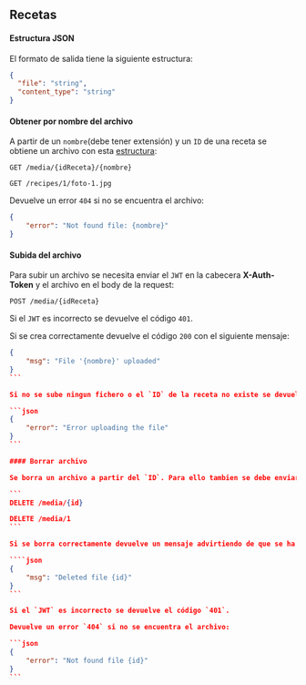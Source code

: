 ## Recetas

#### Estructura JSON

El formato de salida tiene la siguiente estructura:

```json
{
  "file": "string",
  "content_type": "string"
}
```

#### Obtener por nombre del archivo

A partir de un `nombre`(debe tener extensión) y un `ID` de una receta se obtiene un archivo con esta [estructura](#estructura-json):

```
GET /media/{idReceta}/{nombre}

GET /recipes/1/foto-1.jpg
```

Devuelve un error `404` si no se encuentra el archivo:

```json
{
    "error": "Not found file: {nombre}"
}
```

#### Subida del archivo

Para subir un archivo se necesita enviar el `JWT` en la cabecera **X-Auth-Token** y el archivo en el body de la request:

```
POST /media/{idReceta}
```
Si el `JWT` es incorrecto se devuelve el código `401`.

Si se crea correctamente devuelve el código `200` con el siguiente mensaje:

````json
{
    "msg": "File '{nombre}' uploaded"
}
```

Si no se sube ningun fichero o el `ID` de la receta no existe se devuelve un `404`. Tambien si ocurre algún error con el fichero se recibe un `500` con el mensaje de error:

```json
{
    "error": "Error uploading the file"
}
```

#### Borrar archivo

Se borra un archivo a partir del `ID`. Para ello tambien se debe enviar el `JWT` en la cabecera **X-Auth-Token**:

```
DELETE /media/{id}

DELETE /media/1
```

Si se borra correctamente devuelve un mensaje advirtiendo de que se ha completado la acción:

````json
{
    "msg": "Deleted file {id}"
}
```

Si el `JWT` es incorrecto se devuelve el código `401`.

Devuelve un error `404` si no se encuentra el archivo:

```json
{
    "error": "Not found file {id}"
}
```
